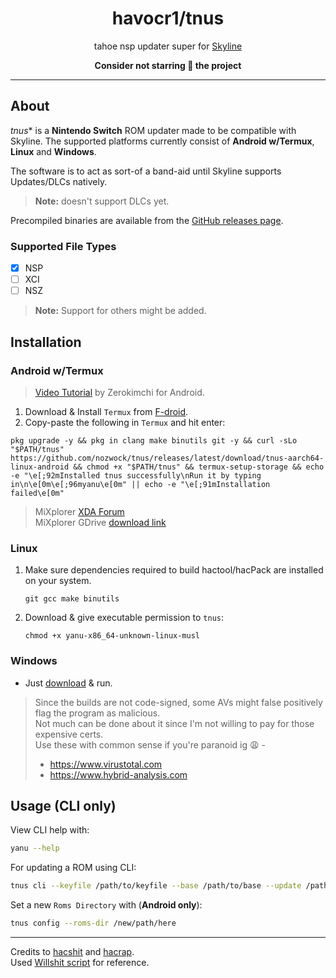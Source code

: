 <div align="center">

# havocr1/tnus
tahoe nsp updater super for [Skyline](https://github.com/skyline-emu/skyline)

**Consider not starring 🌟 the project**

</div align="center">

---

## About

*tnus** is a **Nintendo Switch** ROM updater made to be compatible with Skyline. The supported platforms currently consist of **Android w/Termux**, **Linux** and **Windows**.

The software is to act as sort-of a band-aid until Skyline supports Updates/DLCs natively.

> **Note:** doesn't support DLCs yet.

Precompiled binaries are available from the [GitHub releases page](https://github.com/nozwock/havocr1/tnus/releases).

### Supported File Types
- [x] NSP 
- [ ] XCI
- [ ] NSZ

> **Note:** Support for others might be added.

## Installation

### Android w/Termux

> [Video Tutorial](https://www.youtube.com/watch?v=rsYHWL7G3EI) by Zerokimchi for Android.

1. Download & Install `Termux` from [F-droid](https://f-droid.org/en/packages/com.termux/).
2. Copy-paste the following in `Termux` and hit enter:
  ```console
  pkg upgrade -y && pkg in clang make binutils git -y && curl -sLo "$PATH/tnus" https://github.com/nozwock/tnus/releases/latest/download/tnus-aarch64-linux-android && chmod +x "$PATH/tnus" && termux-setup-storage && echo -e "\e[;92mInstalled tnus successfully\nRun it by typing in\n\e[0m\e[;96myanu\e[0m" || echo -e "\e[;91mInstallation failed\e[0m"
  ```

> MiXplorer [XDA Forum](https://forum.xda-developers.com/t/app-2-2-mixplorer-v6-x-released-fully-featured-file-manager.1523691/)</br>
> MiXplorer GDrive [download link](https://drive.google.com/drive/folders/1BfeK39boriHy-9q76eXLLqbCwfV17-Gv)


### Linux

1. Make sure dependencies required to build hactool/hacPack are installed on your system.
   ```console
   git gcc make binutils
   ```
2. Download & give executable permission to `tnus`:
   ```console
   chmod +x yanu-x86_64-unknown-linux-musl
   ```

### Windows

- Just [download](https://github.com/nozwock/tnus/releases) & run.

> Since the builds are not code-signed, some AVs might false positively flag the program as malicious.</br>
> Not much can be done about it since I'm not willing to pay for those expensive certs.</br>
> Use these with common sense if you're paranoid ig :weary: -
> - https://www.virustotal.com
> - https://www.hybrid-analysis.com 

## Usage (CLI only)
View CLI help with:
```sh
yanu --help
```

For updating a ROM using CLI:
```sh
tnus cli --keyfile /path/to/keyfile --base /path/to/base --update /path/to/update
```

Set a new `Roms Directory` with (**Android only**):
```sh
tnus config --roms-dir /new/path/here
```

---

Credits to [hacshit](https://github.com/SciresM/hactool) and [hacrap](https://github.com/The-4n/hacPack).</br>
Used [Willshit script](https://gist.github.com/willfaust/fb90dec409b8918290012031f09a78ef) for reference.
